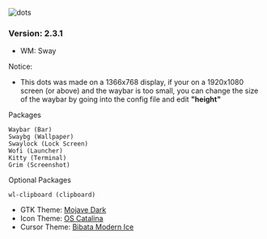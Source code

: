 ![dots](https://raw.githubusercontent.com/XandrCopyrighted/XandrCopyrighted/main/pictures%20for%20repos%2C%20i%20guess/dots.jpg)
### Version: 2.3.1

* WM: Sway

Notice: 
* This dots was made on a 1366x768 display, if your on a 1920x1080 screen (or above) and the waybar is too small, you can change the size of the waybar by going into the config file and edit **"height"**

Packages

    Waybar (Bar)
    Swaybg (Wallpaper)
    Swaylock (Lock Screen)
    Wofi (Launcher)
    Kitty (Terminal)
    Grim (Screenshot)

Optional Packages

    wl-clipboard (clipboard)

* GTK Theme: [Mojave Dark](https://www.gnome-look.org/p/1252328/)
* Icon Theme: [OS Catalina](https://www.gnome-look.org/p/1309810)
* Cursor Theme: [Bibata Modern Ice](https://www.gnome-look.org/p/1197198)